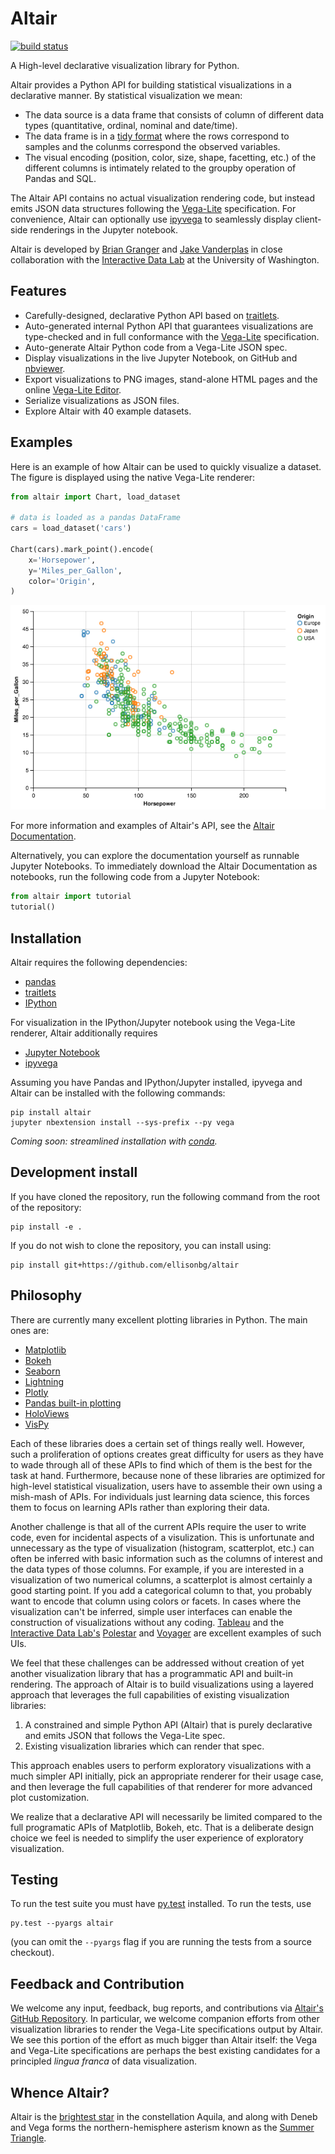 # Altair

[![build status](http://img.shields.io/travis/ellisonbg/altair/master.svg?style=flat)](https://travis-ci.org/ellisonbg/altair)

A High-level declarative visualization library for Python.

Altair provides a Python API for building statistical visualizations in a declarative
manner. By statistical visualization we mean:

* The data source is a data frame that consists of column of different data types (quantitative, ordinal, nominal and date/time).
* The data frame is in a [tidy format](http://vita.had.co.nz/papers/tidy-data.pdf)
  where the rows correspond to samples and the colunms correspond the observed variables.
* The visual encoding (position, color, size, shape, facetting, etc.) of the different
  columns is intimately related to the groupby operation of Pandas and SQL.

The Altair API contains no actual visualization rendering code, but instead emits JSON
data structures following the [Vega-Lite](https://github.com/vega/vega-lite)
specification. For convenience, Altair can optionally use
[ipyvega](https://github.com/vega/ipyvega) to seamlessly display client-side renderings
in the Jupyter notebook.

Altair is developed by [Brian Granger](https://github.com/ellisonbg) and [Jake Vanderplas](https://github.com/jakevdp) in close collaboration with the [Interactive Data Lab](http://idl.cs.washington.edu/) at the University of Washington.

## Features

* Carefully-designed, declarative Python API based on
  [traitlets](https://github.com/ipython/traitlets).
* Auto-generated internal Python API that guarantees visualizations are type-checked and
  in full conformance with the [Vega-Lite](https://github.com/vega/vega-lite)
  specification.
* Auto-generate Altair Python code from a Vega-Lite JSON spec.
* Display visualizations in the live Jupyter Notebook, on GitHub and
  [nbviewer](http://nbviewer.jupyter.org/).
* Export visualizations to PNG images, stand-alone HTML pages and the online [Vega-Lite
  Editor](https://vega.github.io/vega-editor/?mode=vega-lite).
* Serialize visualizations as JSON files.
* Explore Altair with 40 example datasets.

## Examples

Here is an example of how Altair can be used to quickly visualize a dataset. The figure
is displayed using the native Vega-Lite renderer:

```python
from altair import Chart, load_dataset

# data is loaded as a pandas DataFrame
cars = load_dataset('cars')

Chart(cars).mark_point().encode(
    x='Horsepower',
    y='Miles_per_Gallon',
    color='Origin',
)
```
![Altair Visualization](images/cars.png?raw=true)

For more information and examples of Altair's API, see the [Altair
Documentation](notebooks/01-Index.ipynb).

Alternatively, you can explore the documentation yourself as runnable Jupyter Notebooks.
To immediately download the Altair Documentation as notebooks, run the following code
from a Jupyter Notebook:

```python
from altair import tutorial
tutorial()
```

## Installation

Altair requires the following dependencies:

* [pandas](http://pandas.pydata.org/)
* [traitlets](https://github.com/ipython/traitlets)
* [IPython](https://github.com/ipython/ipython)

For visualization in the IPython/Jupyter notebook using the Vega-Lite renderer, Altair additionally requires

* [Jupyter Notebook](https://jupyter.readthedocs.io/en/latest/install.html)
* [ipyvega](https://github.com/vega/ipyvega)

Assuming you have Pandas and IPython/Jupyter installed, ipyvega and Altair can be installed with the following commands:

```
pip install altair
jupyter nbextension install --sys-prefix --py vega
```

*Coming soon: streamlined installation with [conda](http://conda.pydata.org/).*

## Development install

If you have cloned the repository, run the following command from the root of the repository:

```
pip install -e .
```

If you do not wish to clone the repository, you can install using:

```
pip install git+https://github.com/ellisonbg/altair
```

## Philosophy

There are currently many excellent plotting libraries in Python. The main ones are:

* [Matplotlib](http://matplotlib.org/)
* [Bokeh](http://bokeh.pydata.org/en/latest/)
* [Seaborn](http://stanford.edu/~mwaskom/software/seaborn/#)
* [Lightning](http://lightning-viz.org/)
* [Plotly](https://plot.ly/)
* [Pandas built-in plotting](http://pandas.pydata.org/pandas-docs/stable/visualization.html)
* [HoloViews](http://ioam.github.io/holoviews/)
* [VisPy](http://vispy.org/)

Each of these libraries does a certain set of things really well. However, such a
proliferation of options creates great difficulty for users as they have to wade through
all of these APIs to find which of them is the best for the task at hand. Furthermore,
because none of these libraries are optimized for high-level statistical visualization,
users have to assemble their own using a mish-mash of APIs. For individuals just
learning data science, this forces them to focus on learning APIs rather than exploring
their data.

Another challenge is that all of the current APIs require the user to write code,
even for incidental aspects of a visulization. This is unfortunate and
unnecessary as the type of visualization (histogram, scatterplot, etc.) can often
be inferred with basic information such as the columns of interest and the data
types of those columns. For example, if you are interested in a visualization of
two numerical columns, a scatterplot is almost certainly a good starting point.
If you add a categorical column to that, you probably want to encode that column
using colors or facets. In cases where the visualization can't be inferred,
simple user interfaces can enable the construction of visualizations without any
coding. [Tableau](http://www.tableau.com/) and the [Interactive Data
Lab's](http://idl.cs.washington.edu/)
[Polestar](https://github.com/vega/polestar) and
[Voyager](https://github.com/vega/voyager) are excellent examples of such UIs.

We feel that these challenges can be addressed without creation of yet another
visualization library that has a programmatic API and built-in rendering. The approach
of Altair is to build visualizations using a layered approach that leverages the full
capabilities of existing visualization libraries:

1. A constrained and simple Python API (Altair) that is purely declarative and
emits JSON that follows the Vega-Lite spec.
2. Existing visualization libraries which can render that spec.

This approach enables users to perform exploratory visualizations with a much simpler API initially, pick an appropriate renderer for their usage case, and then leverage the full capabilities of that renderer for more advanced plot customization.

We realize that a declarative API will necessarily be limited compared to the full programatic APIs of Matplotlib, Bokeh, etc. That is a deliberate design choice we feel is needed to simplify the user experience of exploratory visualization.

## Testing

To run the test suite you must have [py.test](http://pytest.org/latest/) installed.
To run the tests, use

```
py.test --pyargs altair
```
(you can omit the `--pyargs` flag if you are running the tests from a source checkout).

## Feedback and Contribution

We welcome any input, feedback, bug reports, and contributions via [Altair's
GitHub Repository](http://github.com/ellisonbg/altair/). In particular, we
welcome companion efforts from other visualization libraries to render the Vega-Lite
specifications output by Altair. We see this portion of the effort as much bigger
than Altair itself: the Vega and Vega-Lite specifications are perhaps the best
existing candidates for a principled *lingua franca* of data visualization.

## Whence Altair?

Altair is the [brightest star](https://en.wikipedia.org/wiki/Altair) in the constellation Aquila, and along with Deneb and Vega forms the northern-hemisphere asterism known as the [Summer Triangle](https://en.wikipedia.org/wiki/Summer_Triangle).
